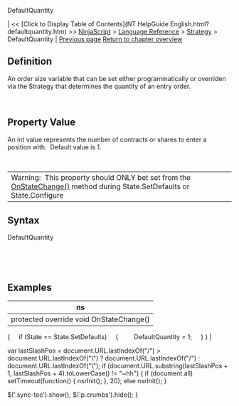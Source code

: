 ﻿










 


DefaultQuantity







| &lt;&lt; [Click to Display Table of Contents](NT HelpGuide English.html?defaultquantity.htm) &gt;&gt;
 [NinjaScript](ninjascript.htm) &gt; [Language Reference](language_reference_wip.htm) &gt; [Strategy](strategy.htm) &gt;
DefaultQuantity | [Previous page](daystoload.htm)
[Return to chapter overview](strategy.htm)










Definition
----------


An order size variable that can be set either programmatically or overriden via the Strategy that determines the quantity of an entry order.


 


Property Value
--------------


An int value represents the number of contracts or shares to enter a position with.  Default value is 1.


 




|  |
| --- |
| Warning:  This property should ONLY bet set from the [OnStateChange()](onstatechange.htm) method during State.SetDefaults or State.Configure |





Syntax
------


DefaultQuantity


 


 


Examples
--------




| ns |
| --- |
| protected override void OnStateChange() 
{
     if (State == State.SetDefaults)
     {
         DefaultQuantity = 1;
     }
} |






 
 var lastSlashPos = document.URL.lastIndexOf("/") &gt; document.URL.lastIndexOf("\\") ? document.URL.lastIndexOf("/") : document.URL.lastIndexOf("\\");
 if (document.URL.substring(lastSlashPos + 1, lastSlashPos + 4).toLowerCase() != "~hh") {
 if (document.all) setTimeout(function() {
 nsrInit();
 }, 20);
 else nsrInit();
 }
 
 
 $('.sync-toc').show();
 $('p.crumbs').hide();
 }
 
 
 



